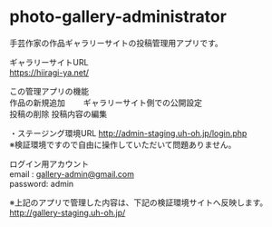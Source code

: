 # photo-gallery-administrator
手芸作家の作品ギャラリーサイトの投稿管理用アプリです。 

ギャラリーサイトURL  
https://hiiragi-ya.net/

この管理アプリの機能  
作品の新規追加　　
ギャラリーサイト側での公開設定  
投稿の削除
投稿内容の編集  

・ステージング環境URL
http://admin-staging.uh-oh.jp/login.php  
※検証環境ですので自由に操作していただいて問題ありません。

ログイン用アカウント  
email : gallery-admin@gmail.com  
password: admin  

※上記のアプリで管理した内容は、下記の検証環境サイトへ反映します。  
http://gallery-staging.uh-oh.jp/
